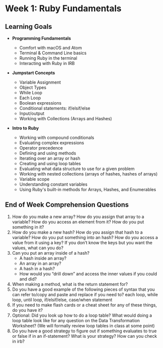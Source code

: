 # Week 1: Ruby Fundamentals
## Learning Goals
- **Programming Fundamentals**
  - Comfort with macOS and Atom
  - Terminal & Command Line basics
  - Running Ruby in the terminal
  - Interacting with Ruby in IRB

- **Jumpstart Concepts**
  - Variable Assignment
  - Object Types
  - While Loop
  - Each Loop
  - Boolean expressions
  - Conditional statements: if/elsif/else
  - Input/output
  - Working with Collections (Arrays and Hashes)

- **Intro to Ruby**
  - Working with compound conditionals
  - Evaluating complex expressions
  - Operator precedence
  - Defining and using methods
  - Iterating over an array or hash
  - Creating and using loop tables
  - Evaluating what data structure to use for a given problem
  - Working with nested collections (arrays of hashes, hashes of arrays)
  - Variable scope
  - Understanding constant variables
  - Using Ruby's built-in methods for Arrays, Hashes, and Enumerables

## End of Week Comprehension Questions

1. How do you make a new array? How do you assign that array to a variable? How do you access an element from it? How do you put something in it?
1. How do you make a new hash? How do you assign that hash to a variable? How do you put something into an hash? How do you access a value from it using a key? If you don’t know the keys but you want the values, what can you do?
1. Can you put an array inside of a hash?
    - A hash inside an array?
    - An array in an array?
    - A hash in a hash?
    - How would you “drill down” and access the inner values if you could and did?
1. When making a method, what is the return statement for?
1. Do you have a good example of the following pieces of syntax that you can refer to/copy and paste and replace if you need to? each loop, while loop, until loop, if/elsif/else, case/when statement
1. If you need to make flash cards or a cheat sheet for any of these things, do you have it?
1. Optional: Did you look up how to do a loop table? What would doing a loop table look like for any question on the Data Transformation Worksheet? (We will formally review loop tables in class at some point)
1. Do you have a good strategy to figure out if something evaluates to true or false if in an if-statement? What is your strategy? How can you check in irb?
